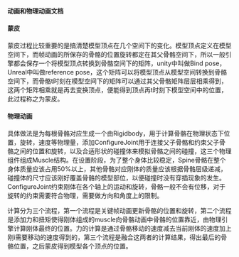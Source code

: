 #### 动画和物理动画文档

#### 蒙皮

蒙皮过程比较重要的是搞清楚模型顶点在几个空间下的变化。模型顶点定义在模型空间下，而帧动画的所保存的骨骼的位置旋转都定在其父骨骼空间下，所以一般引擎都会保存一个将模型顶点转换到骨骼空间下的矩阵，unity中叫做Bind pose，Unreal中叫做reference pose，这个矩阵可以将模型顶点从模型空间转换到骨骼空间下，而骨骼t时刻在模型空间下的矩阵可以通过其父骨骼矩阵层层相乘得到，这两个矩阵相乘就是再去变换顶点，便能得到顶点再t时刻下模型空间中的位置，此过程称之为蒙皮。

#### 物理动画

具体做法是为每根骨骼对应生成一个由Rigidbody，用于计算骨骼在物理状态下位置，旋转，速度等物理量，添加ConfigureJoint用于连接父子骨骼和约束父子骨骼之间的位置和旋转，以及合适形状的碰撞体来模拟骨骼之间的碰撞，这三个物理组件组成Muscle结构。在设置阶段，为了整个身体比较稳定，Spine骨骼在整个身体质量应该占用50%以上，其他骨骼对应刚体的质量应该根据骨骼层级递减，碰撞体的尺寸应该刚好覆盖骨骼的模型部位，以便碰撞时没有穿插现象的发生。ConfigureJoint约束刚体在各个轴上的运动和旋转，骨骼一般不会有位移，对于旋转的约束需要符合物理，需要做方向和角度上的限制。

计算分为三个流程，第一个流程是关键帧动画更新骨骼的位置和旋转，第二个流程是添加力和扭矩使得刚体组成的muscle向骨骼动画中骨骼的位置靠近，由物理引擎计算刚体最终的位置。力的计算是通过骨骼移动的速度减去当前刚体的速度加上刚i需要移动的速度得到的，第三个流程是融合这两者的计算结果，得出最后的骨骼位置，之后蒙皮得到模型各个顶点的位置。

